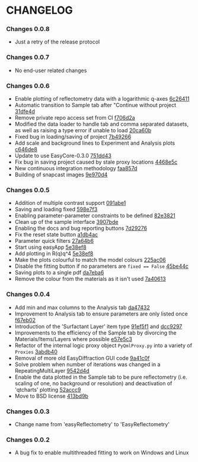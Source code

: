# CHANGELOG

### Changes 0.0.8

- Just a retry of the release protocol

### Changes 0.0.7

- No end-user related changes  

### Changes 0.0.6

- Enable plotting of reflectometry data with a logarithmic q-axes [6c26411](https://github.com/easyScience/EasyReflectometryApp/commit/6c26411c5a4d4f412ce475b16d64e0c46a040e55)
- Automatic transition to Sample tab after "Continue without project [31dfe4d](https://github.com/easyScience/EasyReflectometryApp/commit/31dfe4d6e3b2823bcc5420d26573a6cf5e20bad7)
- Remove private repo access set from CI [f706d2a](https://github.com/easyScience/EasyReflectometryApp/pull/98/commits/f706d2af0aec333a9653616a1b88a7a51831d12c)
- Modified the data loader to handle tab and comma separated datasets, as well as raising a type error if unable to load [20ca60b](https://github.com/easyScience/EasyReflectometryApp/pull/97/commits/20ca60b1fe65af0489fb68f835cf46da93f662fd)
- Fixed bug in loading/saving of project [7b49266](https://github.com/easyScience/EasyReflectometryApp/pull/104/commits/7b49266782ab056a763bd0929d022d16f6c2ff22)
- Add scale and background lines to Experiment and Analysis plots [c646de8](https://github.com/easyScience/EasyReflectometryApp/commit/c646de81fffb309531b540cc6a972cb3fc2d02ea)
- Update to use EasyCore-0.3.0 [751dd43](https://github.com/easyScience/EasyReflectometryApp/commit/751dd43b6cd9b1c9ad1b1cb0c2a6adb14703f20c)
- Fix bug in saving project caused by stale proxy locations [4468e5c](https://github.com/easyScience/EasyReflectometryApp/commit/4468e5cb1b35d35676fa65c3f022f51e7e193407)
- New continuous integration methodology [faa857d](https://github.com/easyScience/EasyReflectometryApp/commit/faa857df7e59bbe16388921ca720882cafdf1a2e)
- Building of snapcast images [9e970d4](https://github.com/easyScience/EasyReflectometryApp/commit/9e970d4062b2efc07267e7202ea4db28cb836b44)


### Changes 0.0.5

- Addition of multiple contrast support [091abe1](https://github.com/easyScience/EasyReflectometryApp/pull/79/commits/091abe1b727c7b9e1f1b60ed1327d79ef318dd8e)
- Saving and loading fixed [598e7f3](https://github.com/easyScience/EasyReflectometryApp/pull/79/commits/598e7f36ef5feb6263ed015e13002528c15b03b9)
- Enabling parameter-parameter constraints to be defined [82e3821](https://github.com/easyScience/EasyReflectometryApp/pull/79/commits/82e382141e8e5b469e89fe42ca397c21bd194fcc)
- Clean up of the sample interface [3907bde](https://github.com/easyScience/EasyReflectometryApp/pull/79/commits/3907bde69d608be6b82051c60bb7a304f04f0002)
- Enabling the docs and bug reporting buttons [7d29276](https://github.com/easyScience/EasyReflectometryApp/pull/79/commits/7d292761e96860b5b8ce74365174e38f79bbaf80)
- Fix the reset state button [a1db4ac](https://github.com/easyScience/EasyReflectometryApp/pull/79/commits/a1db4ac10bbd5f90c764f28336cbfecb26671a03)
- Parameter quick filters [27a64b6](https://github.com/easyScience/EasyReflectometryApp/pull/79/commits/27a64b615d016713478817119e45133b4af50695)
- Start using easyApp [5e38ef8](https://github.com/easyScience/EasyReflectometryApp/commit/5e38ef8bd6fa542edd89e3c687d3a84dcc803800)
- Add plotting in R(q)q^4 [5e38ef8](https://github.com/easyScience/EasyReflectometryApp/commit/5e38ef8bd6fa542edd89e3c687d3a84dcc803800)
- Make the plots colourful to match the model colours [225ac06](https://github.com/easyScience/EasyReflectometryApp/pull/81/commits/225ac06cd7a72ba91a71e1c339c774fa351f1802)
- Disable the fitting button if no parameters are `fixed == False` [45be44c](https://github.com/easyScience/EasyReflectometryApp/pull/90/commits/45be44c35cdfefa6e311929cdf2ab4a0512b88f6)
- Saving plots to a single pdf [da7eba6](https://github.com/easyScience/EasyReflectometryApp/pull/89/commits/da7eba6c2acc23dd9b04d2fc5b51e3421e913820)
- Remove the colour from the materials as it isn't used [7a40613](https://github.com/easyScience/EasyReflectometryApp/pull/88/commits/7a40613d07a021f0440a46105843f9fabe945430)

### Changes 0.0.4

- Add min and max columns to the Analysis tab [da47432](https://github.com/easyScience/EasyReflectometryApp/commit/da47432db1bec0e16e587328a24c23bdd174c099)
- Improvement to Analysis tab to ensure parameters are only listed once [f67eb02](https://github.com/easyScience/EasyReflectometryApp/commit/f67eb023aa18ebed41d5b19c719da5d6896d14b3)
- Introduction of the 'Surfactant Layer' item type [91ef5f1](https://github.com/easyScience/EasyReflectometryApp/commit/91ef5f152af6160a48dc39e3cfaf99447bf06aea) and [dcc9297](https://github.com/easyScience/EasyReflectometryApp/commit/dcc9297946253f74d2101dcc741ad452b850b237)
- Improvements to the efficiency of the Sample tab by divorcing the Materials/Items/Layers where possible [e57e5c3](https://github.com/easyScience/EasyReflectometryApp/commit/e57e5c367da783020a67b2335c32f01317429ae9)
- Refactor of the internal logic proxy object `PyQmlProxy.py` into a variety of `Proxies` [3abdb40](https://github.com/easyScience/EasyReflectometryApp/commit/3abdb40f7b9e5b35754061395c939d61dfc4d9d4)
- Removal of more old EasyDiffraction GUI code [9a41c0f](https://github.com/easyScience/EasyReflectometryApp/commit/9a41c0fbd446344b468c78ec220f02c20f56abc9)
- Solve problem when number of iterations was changed in a RepeatingMultiLayer [9542d4d](https://github.com/easyScience/EasyReflectometryApp/commit/9542d4db07d210d178c61503c66f42a666907a61)
- Enable the data plotted in the Sample tab to be pure reflectometry (i.e. scaling of one, no background or resolution) and deactivation of 'qtcharts' plotting [52accc9](https://github.com/easyScience/EasyReflectometryApp/commit/52accc9a062ad2533679cacf778877c05cebf47e)
- Move to BSD license [413bd9b](https://github.com/easyScience/EasyReflectometryApp/commit/413bd9b93cba04b962386ddcd0b697cc9921345c)

### Changes 0.0.3

- Change name from 'easyReflectometry' to 'EasyReflectometry'

### Changes 0.0.2

- A bug fix to enable multithreaded fitting to work on Windows and Linux
